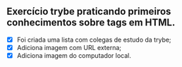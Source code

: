 ## Exercício trybe praticando primeiros conhecimentos sobre tags em HTML. 

- [x] Foi criada uma lista com colegas de estudo da trybe;
- [x] Adiciona imagem com URL externa;
- [x] Adiciona imagem do computador local.
